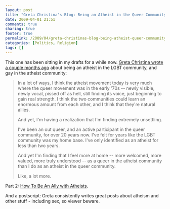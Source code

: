 ```yaml
---
layout: post
title: "Greta Christina's Blog: Being an Atheist in the Queer Community"
date: 2009-04-01 21:51
comments: true
sharing: true
footer: true
permalink: /2009/04/greta-christinas-blog-being-atheist-queer-community
categories: [Politics, Religion]
tags: []
---
```

This one has been sitting in my drafts for a while now.  [Greta Christina wrote a couple months ago](http://gretachristina.typepad.com/greta_christinas_weblog/2008/12/being-an-atheist-in-the-queer-community.html) about being an atheist in the LGBT community, and gay in the atheist community:

>In a lot of ways, I think the atheist movement today is very much where the queer movement was in the early '70s -- newly visible, newly vocal, pissed off as hell, still finding its voice, just beginning to gain real strength. I think the two communities could learn an enormous amount from each other, and I think that they're natural allies.
>
> And yet, I'm having a realization that I'm finding extremely unsettling.
>
> I've been an out queer, and an active participant in the queer community, for over 20 years now. I've felt for years like the LGBT community was my home base. I've only identified as an atheist for less than two years.
>
> And yet I'm finding that I feel more at home -- more welcomed, more valued, more truly understood -- as a queer in the atheist community than I do as an atheist in the queer community.
>
> Like, a lot more.

Part 2: [How To Be An Ally with Atheists](http://gretachristina.typepad.com/greta_christinas_weblog/2008/12/how-to-be-an-ally-with-atheists.html).

And a postscript: Greta consistently writes great posts about atheism and other stuff - including sex, so viewer beware.